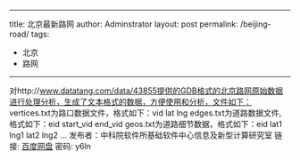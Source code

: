 ---
title: 北京最新路网
author: Adminstrator
layout: post
permalink:  /beijing-road/
tags:
  - 北京
  - 路网
  
-------
对http://www.datatang.com/data/43855提供的GDB格式的北京路网原始数据进行处理分析，生成了文本格式的数据，方便使用和分析，文件如下：
vertices.txt为路口数据文件，格式如下：vid lat lng
edges.txt为道路数据文件, 格式如下：eid start_vid end_vid
geos.txt为道路细节数据，格式如下：eid lat1 lng1 lat2 lng2 ...
发布者：中科院软件所基础软件中心信息及新型计算研究室
链接: [百度网盘](http://pan.baidu.com/s/1bnGKNiJ) 密码: y6ln
